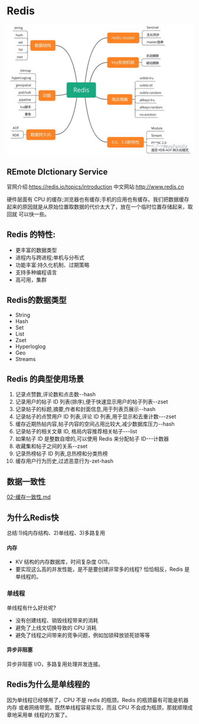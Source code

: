 # Redis

![img](assets/640.jpeg)

## **RE**mote **DI**ctionary **S**ervice

官网介绍:https://redis.io/topics/introduction
中文网站:http://www.redis.cn

硬件层面有 CPU 的缓存;浏览器也有缓存;手机的应用也有缓存。我们把数据缓存
起来的原因就是从原始位置取数据的代价太大了，放在一个临时位置存储起来，取回就 可以快一些。

## Redis 的特性:

- 更丰富的数据类型 
- 进程内与跨进程;单机与分布式 
- 功能丰富:持久化机制、过期策略 
- 支持多种编程语言 
- 高可用，集群

## Redis的数据类型

- String
- Hash
- Set
- List
- Zset
- Hyperloglog
- Geo
- Streams

## Redis 的典型使用场景

1. 记录点赞数,评论数和点击数--hash
2. 记录用户的帖子 ID 列表(排序),便于快速显示用户的帖子列表--zset
3. 记录帖子的标题,摘要,作者和封面信息,用于列表页展示--hash
4. 记录帖子的点赞用户 ID 列表,评论 ID 列表,用于显示和去重计数---zset
5. 缓存近期热帖内容,帖子内容的空间占用比较大,减少数据库压力--hash
6. 记录帖子的相关文章 ID, 格局内容推荐相关帖子---list
7. 如果帖子 ID 是整数自增的,可以使用 Redis 来分配帖子 ID---计数器
8. 收藏集和帖子之间的关系--zset
9. 记录热榜帖子 ID 列表,总热榜和分类热榜
10. 缓存用户行为历史,过滤恶意行为-zet-hash

## 数据一致性

 [02-缓存一致性.md](06-模式以及常见问题/02-缓存一致性.md) 

## 为什么Redis快

总结:1)纯内存结构、2)单线程、3)多路复用

#### 内存

- KV 结构的内存数据库，时间复杂度 O(1)。
- 要实现这么高的并发性能，是不是要创建非常多的线程?
  恰恰相反，Redis 是单线程的。

### 单线程

单线程有什么好处呢?

- 没有创建线程、销毁线程带来的消耗 
- 避免了上线文切换导致的 CPU 消耗 
- 避免了线程之间带来的竞争问题，例如加锁释放锁死锁等等

#### 异步非阻塞

异步非阻塞 I/O，多路复用处理并发连接。

## Redis为什么是单线程的

因为单线程已经够用了，CPU 不是 redis 的瓶颈。Redis 的瓶颈最有可能是机器内存 或者网络带宽。既然单线程容易实现，而且 CPU 不会成为瓶颈，那就顺理成章地采用单 线程的方案了。
